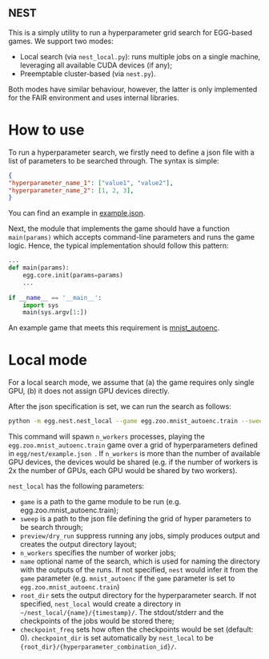 ## NEST

This is a simply utility to run a hyperparameter grid search for EGG-based games. We support two modes:
* Local search (via `nest_local.py`): runs multiple jobs on a single machine, leveraging all available CUDA devices (if any);
* Preemptable cluster-based (via `nest.py`).
 
Both modes have similar behaviour, however, the latter is only implemented for the FAIR environment and uses internal libraries.

# How to use

To run a hyperparameter search, we firstly need to define a json file with a list of parameters to be searched
through. The syntax is simple:
```json
{
"hyperparameter_name_1": ["value1", "value2"],
"hyperparameter_name_2": [1, 2, 3],
}
```
You can find an example in [example.json](example.json).

Next, the module that implements the game should have a function `main(params)` which accepts command-line parameters and 
runs the game logic. Hence, the typical implementation should follow this pattern:

```python
...
def main(params):
    egg.core.init(params=params)
    ...
    
if __name__ == '__main__':
    import sys
    main(sys.argv[1:])
```
An example game that meets this requirement is [mnist_autoenc](./../zoo/mnist_autoenc/train.py).


# Local mode
For a local search mode, we assume that (a) the game requires only single GPU, (b) it does not assign GPU devices 
directly.

After the json specification is set, we can run the search as follows:
```bash
python -m egg.nest.nest_local --game egg.zoo.mnist_autoenc.train --sweep egg/nest/example.json --n_workers=1
```

This command will spawn `n_workers` processes, playing the `egg.zoo.mnist_autoenc.train` game over a grid of hyperparameters
defined in `egg/nest/example.json `. If `n_workers` is more than the number of available GPU devices, the devices would 
be shared (e.g. if the number of workers is 2x the number of GPUs, each GPU would be shared by two workers).

`nest_local` has the following parameters:
 * `game` is a path to the game module to be run (e.g. egg.zoo.mnist_autoenc.train);
 * `sweep` is a path to the json file defining the grid of hyper parameters to be search through;
 * `preview/dry_run` suppress running any jobs, simply produces output and creates the output directory layout;
 * `n_workers` specifies the number of worker jobs;
 * `name` optional name of the search, which is used for naming the directory with the outputs of the runs. If not specified,
     `nest` would infer it from the `game` parameter (e.g. `mnist_autoenc` if the `game` parameter is set to `egg.zoo.mnist_autoenc.train`)
 * `root_dir` sets the output directory for the hyperparameter search. If not specified, `nest_local` would create a directory
    in `~/nest_local/{name}/{timestamp}/`. The stdout/stderr and the checkpoints of the jobs would be stored there;
 * `checkpoint_freq` sets how often the checkpoints would be set (default: 0). `checkpoint_dir` is set automatically by
 `nest_local` to be `{root_dir}/{hyperparameter_combination_id}/`.
 
